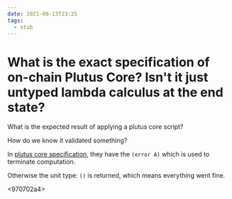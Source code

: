 ```yaml
---
date: 2021-08-13T23:25
tags: 
  - stub
---
```


# What is the exact specification of on-chain Plutus Core? Isn't it just untyped lambda calculus at the end state?

What is the expected result of applying a plutus core script?

How do we know it validated something?

In [plutus core specification](https://hydra.iohk.io/build/5988492/download/1/plutus-core-specification.pdf),
they have the `(error A)` which is used to terminate computation.

Otherwise the unit type: `()` is returned, which means everything went fine.

<970702a4>
